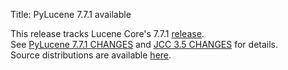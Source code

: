 Title: PyLucene 7.7.1 available

This release tracks Lucene Core's 7.7.1 <a href="https://lucene.apache.org/core/corenews.html">release</a>.<br/>
See <a href="https://svn.apache.org/repos/asf/lucene/pylucene/tags/pylucene_7_7_1/CHANGES">PyLucene 7.7.1 CHANGES</a> and <a href="https://svn.apache.org/repos/asf/lucene/pylucene/tags/pylucene_7_7_1/jcc/CHANGES">JCC 3.5 CHANGES</a> for details.<br/>
Source distributions are available <a href="https://www.apache.org/dyn/closer.lua/lucene/pylucene/">here</a>.<br/>



